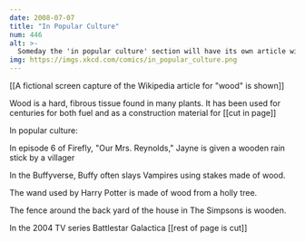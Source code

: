 ```yaml
---
date: 2008-07-07
title: "In Popular Culture"
num: 446
alt: >-
  Someday the 'in popular culture' section will have its own article with an 'in popular culture' section.  It will reference this title-text referencing it, and the blogosphere will implode.
img: https://imgs.xkcd.com/comics/in_popular_culture.png
---
```

[[A fictional screen capture of the Wikipedia article for "wood" is shown]]

Wood is a hard, fibrous tissue found in many plants. It has been used for centuries for both fuel and as a construction material for [[cut in page]]

In popular culture:

In episode 6 of Firefly, "Our Mrs. Reynolds," Jayne is given a wooden rain stick by a villager

In the Buffyverse, Buffy often slays Vampires using stakes made of wood.

The wand used by Harry Potter is made of wood from a holly tree.

The fence around the back yard of the house in The Simpsons is wooden.

In the 2004 TV series Battlestar Galactica [[rest of page is cut]]

